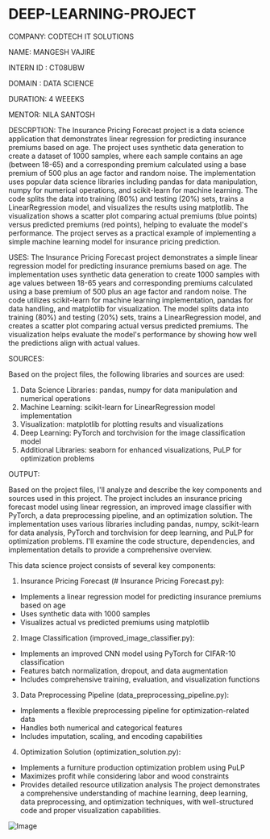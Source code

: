# DEEP-LEARNING-PROJECT

COMPANY: CODTECH IT SOLUTIONS

NAME: MANGESH VAJIRE

INTERN ID : CT08UBW

DOMAIN : DATA SCIENCE

DURATION: 4 WEEEKS

MENTOR: NILA SANTOSH


DESCRPTION:
The Insurance Pricing Forecast project is a data science application that demonstrates linear regression for predicting insurance premiums based on age. The project uses synthetic data generation to create a dataset of 1000 samples, where each sample contains an age (between 18-65) and a corresponding premium calculated using a base premium of 500 plus an age factor and random noise. The implementation uses popular data science libraries including pandas for data manipulation, numpy for numerical operations, and scikit-learn for machine learning. The code splits the data into training (80%) and testing (20%) sets, trains a LinearRegression model, and visualizes the results using matplotlib. The visualization shows a scatter plot comparing actual premiums (blue points) versus predicted premiums (red points), helping to evaluate the model's performance. The project serves as a practical example of implementing a simple machine learning model for insurance pricing prediction.

USES: 
The Insurance Pricing Forecast project demonstrates a simple linear regression model for predicting insurance premiums based on age. The implementation uses synthetic data generation to create 1000 samples with age values between 18-65 years and corresponding premiums calculated using a base premium of 500 plus an age factor and random noise. The code utilizes scikit-learn for machine learning implementation, pandas for data handling, and matplotlib for visualization. The model splits data into training (80%) and testing (20%) sets, trains a LinearRegression model, and creates a scatter plot comparing actual versus predicted premiums. The visualization helps evaluate the model's performance by showing how well the predictions align with actual values.

SOURCES: 

Based on the project files, the following libraries and sources are used:

1. Data Science Libraries: pandas, numpy for data manipulation and numerical operations
2. Machine Learning: scikit-learn for LinearRegression model implementation
3. Visualization: matplotlib for plotting results and visualizations
4. Deep Learning: PyTorch and torchvision for the image classification model
5. Additional Libraries: seaborn for enhanced visualizations, PuLP for optimization problems

OUTPUT:

Based on the project files, I'll analyze and describe the key components and sources used in this project. The project includes an insurance pricing forecast model using linear regression, an improved image classifier with PyTorch, a data preprocessing pipeline, and an optimization solution. The implementation uses various libraries including pandas, numpy, scikit-learn for data analysis, PyTorch and torchvision for deep learning, and PuLP for optimization problems. I'll examine the code structure, dependencies, and implementation details to provide a comprehensive overview.

This data science project consists of several key components:

1. Insurance Pricing Forecast (# Insurance Pricing Forecast.py):
- Implements a linear regression model for predicting insurance premiums based on age
- Uses synthetic data with 1000 samples
- Visualizes actual vs predicted premiums using matplotlib
2. Image Classification (improved_image_classifier.py):
- Implements an improved CNN model using PyTorch for CIFAR-10 classification
- Features batch normalization, dropout, and data augmentation
- Includes comprehensive training, evaluation, and visualization functions
3. Data Preprocessing Pipeline (data_preprocessing_pipeline.py):
- Implements a flexible preprocessing pipeline for optimization-related data
- Handles both numerical and categorical features
- Includes imputation, scaling, and encoding capabilities
4. Optimization Solution (optimization_solution.py):
- Implements a furniture production optimization problem using PuLP
- Maximizes profit while considering labor and wood constraints
- Provides detailed resource utilization analysis
The project demonstrates a comprehensive understanding of machine learning, deep learning, data preprocessing, and optimization techniques, with well-structured code and proper visualization capabilities.

![Image](https://github.com/user-attachments/assets/ce103fbb-f445-49f5-b9d6-9be45f1b5a55)

